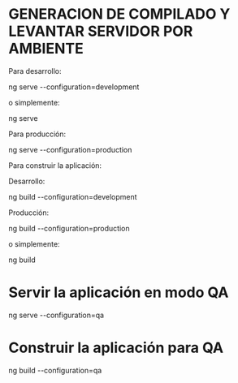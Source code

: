 
# GENERACION DE COMPILADO Y LEVANTAR SERVIDOR POR AMBIENTE

Para desarrollo:

ng serve --configuration=development

o simplemente:

ng serve

Para producción:

ng serve --configuration=production

Para construir la aplicación:

Desarrollo:

ng build --configuration=development

Producción:

ng build --configuration=production

o simplemente:

ng build

# Servir la aplicación en modo QA
ng serve --configuration=qa

# Construir la aplicación para QA
ng build --configuration=qa
